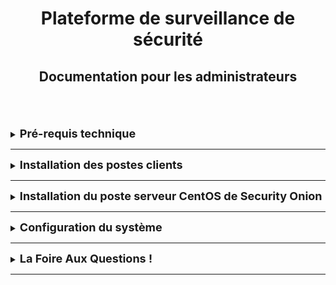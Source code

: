 <div align="center"><h1>Plateforme de surveillance de sécurité</h1></div>
<div align="center"><h2>Documentation pour les administrateurs</h2></div>
<br>  
      

<br>
<br>






<details>
<summary><strong><font size="+1">Pré-requis technique</font></strong></summary>
TEXTE

</details>
<HR>






<details>
<summary><strong><font size="+1">Installation des postes clients</font></strong></summary>
TEXTE

</details>
<HR>







<details>
<summary><strong><font size="+1">Installation du poste serveur CentOS de Security Onion</font></strong></summary>
TEXTE
  
</details>
<HR>








<details>
<summary><strong><font size="+1">Configuration du système</font></strong></summary>
TEXTE

</details>
<HR>













<details>
<summary><strong><font size="+1">La Foire Aux Questions !</font></strong></summary>
TEXTE

</details>
<HR>

